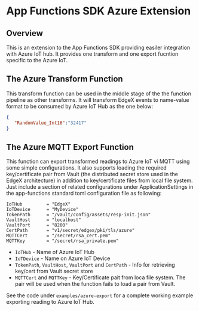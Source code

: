 # App Functions SDK Azure Extension
## Overview
This is an extension to the App Functions SDK providing easiler integration with Azure IoT hub. It provides one transform and one export fucntion specific to the Azure IoT.

## The Azure Transform Function
This transform function can be used in the middle stage of the the function pipeline as other transforms. It will transform EdgeX events to name-value format to be consumed by Azure IoT Hub as the one below:
```json
{  
   "RandomValue_Int16":"32417"
}
```

## The Azure MQTT Export Function
This function can export transformed readings to Azure IoT vi MQTT using some simple configurations. It also supports loading the required key/certificate pair from Vault (the distributed secret store used in the EdgeX architecture) in addition to key/certificate files from local file system. Just include a section of related configurations under ApplicationSettings in the app-functions standard toml configuration file as following:
```
IoTHub         = "EdgeX"
IoTDevice      = "MyDevice"
TokenPath      = "/vault/config/assets/resp-init.json"
VaultHost      = "localhost"
VaultPort      = "8200"
CertPath       = "v1/secret/edgex/pki/tls/azure"
MQTTCert       = "/secret/rsa_cert.pem"
MQTTKey        = "/secret/rsa_private.pem"
```

- `IoTHub` - Name of Azure IoT Hub 
- `IoTDevice` - Name on Azure IoT Device
- `TokenPath`, `VaultHost`, `VaultPort` and `CertPath` - Info for retrieving key/cert from Vault secret store
- `MQTTCert` and `MQTTKey` - Key/Certificate pait from loca file system. The pair will be used when the function fails to load a pair from Vault.

See the code under `examples/azure-export` for a complete working example exporting reading to Azure IoT Hub.
